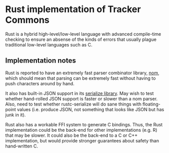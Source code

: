 # Rust implementation of Tracker Commons

Rust is a hybrid high-level/low-level language with advanced compile-time checking to ensure
an absense of the kinds of errors that usually plague traditional low-level languages such
as C.

## Implementation notes

Rust is reported to have an extremely fast parser combinator library,
[nom](https://github.com/Geal/nom), which should mean that parsing can
be extremely fast without having to push characters around by hand.

It also has built-in JSON support in its [serialize library](https://crates.io/crates/rustc-serialize).
May wish to test whether hand-rolled JSON support is faster or slower than a nom parser.
Also, need to test whether rustc-serialize will do sane things with floating-point values (i.e.
produce JSON, not something that looks like JSON but has junk in it).

Rust also has a workable FFI system to generate C bindings.  Thus, the Rust implementation could
be the back-end for other implementations (e.g. R) that may be slower.  It could also be the
back-end to a C or C++ implementation, but would provide stronger guarantees about safety than
hand-written C.
